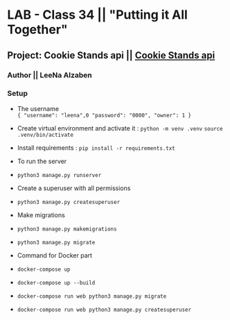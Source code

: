 # LAB - Class 34 || "Putting it All Together"

## Project: Cookie Stands api || [Cookie Stands api](https://github.com/Leenaalzaben/cookie-stand-api/pull/1)

### Author || LeeNa Alzaben

### Setup

- The username <br>
`{
    "username": "leena",0
    "password": "0000",
    "owner": 1
}`
- Create virtual environment and activate it :
`python -m venv .venv`
`source .venv/bin/activate`

- Install requirements :
`pip install -r requirements.txt`

- To run the server
- `python3 manage.py runserver`

- Create a superuser with all permissions
- `python3 manage.py createsuperuser`

- Make migrations
- `python3 manage.py makemigrations`
- `python3 manage.py migrate`

- Command for Docker part
- `docker-compose up`
- `docker-compose up --build`

- `docker-compose run web python3 manage.py migrate`
- `docker-compose run web python3 manage.py createsuperuser`
